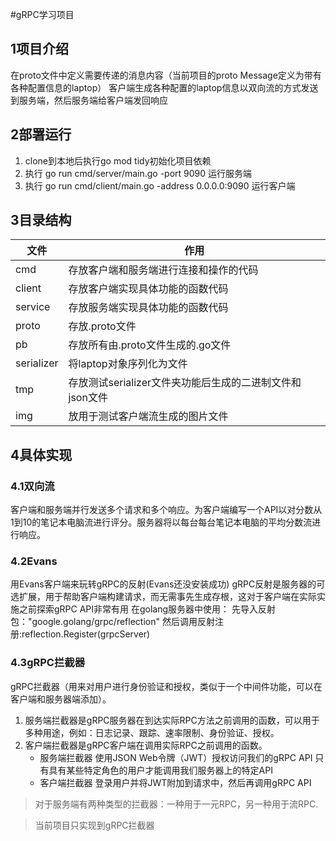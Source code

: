 #gRPC学习项目

## 1项目介绍
在proto文件中定义需要传递的消息内容（当前项目的proto Message定义为带有各种配置信息的laptop）
客户端生成各种配置的laptop信息以双向流的方式发送到服务端，然后服务端给客户端发回响应


## 2部署运行
1. clone到本地后执行go mod tidy初始化项目依赖
2. 执行 go run cmd/server/main.go -port 9090 运行服务端
3. 执行 go run cmd/client/main.go -address 0.0.0.0:9090 运行客户端


## 3目录结构
| 文件       | 作用                                                     |
| ---------- | -------------------------------------------------------- |
| cmd        | 存放客户端和服务端进行连接和操作的代码                   |
| client     | 存放客户端实现具体功能的函数代码                         |
| service    | 存放服务端实现具体功能的函数代码                         |
| proto      | 存放.proto文件                                           |
| pb         | 存放所有由.proto文件生成的.go文件                        |
| serializer | 将laptop对象序列化为文件                                 |
| tmp        | 存放测试serializer文件夹功能后生成的二进制文件和json文件 |
| img        | 放用于测试客户端流生成的图片文件                         |


## 4具体实现

### 4.1双向流
客户端和服务端并行发送多个请求和多个响应。为客户端编写一个API以对分数从1到10的笔记本电脑流进行评分。服务器将以每台每台笔记本电脑的平均分数流进行响应。

### 4.2Evans
用Evans客户端来玩转gRPC的反射(Evans还没安装成功)
gRPC反射是服务器的可选扩展，用于帮助客户端构建请求，而无需事先生成存根，这对于客户端在实际实施之前探索gRPC API非常有用
在golang服务器中使用：
    先导入反射包："google.golang/grpc/reflection"
    然后调用反射注册:reflection.Register(grpcServer)

### 4.3gRPC拦截器
gRPC拦截器（用来对用户进行身份验证和授权，类似于一个中间件功能，可以在客户端和服务器端添加）。
1. 服务端拦截器是gRPC服务器在到达实际RPC方法之前调用的函数，可以用于多种用途，例如：日志记录、跟踪、速率限制、身份验证、授权。
2. 客户端拦截器是gRPC客户端在调用实际RPC之前调用的函数。
    * 服务端拦截器
    使用JSON Web令牌（JWT）授权访问我们的gRPC API
    只有具有某些特定角色的用户才能调用我们服务器上的特定API
    * 客户端拦截器
    登录用户并将JWT附加到请求中，然后再调用gRPC API

> 对于服务端有两种类型的拦截器：一种用于一元RPC，另一种用于流RPC.

> 当前项目只实现到gRPC拦截器

